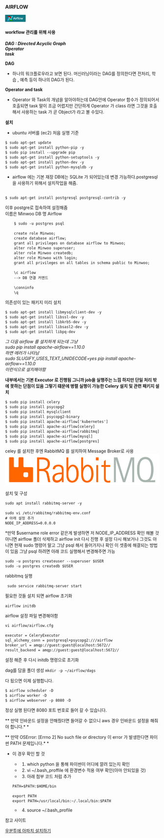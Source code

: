 

### AIRFLOW
![](./img/airflow.PNG)

#### workflow 관리를 위해 사용 

***DAG : Directed Acyclic Graph <br>
Operator<br>
task***

**DAG**
- 하나의 워크플로우라고 보면 된다. 머신러닝이라는 DAG를 정의한다면
전처리, 학습 , 예측 등이 하나의 DAG가 된다. 

**Operator and task**
- Operator 와 Task의 개념을 알아야하는데 DAG안에 
Operator 함수가 정의되어서 호출되면 task 말이 조금 어렵지만 간단하게 Operator 가 class 라면 그것을 호출해서 사용하는 task 가 곧 Object가 라고 볼 수있다.


**설치**
- ubuntu 서버를 (ec2) 처음 실행 기준 

~~~ 
$ sudo apt-get update
$ sudo apt-get install python-pip -y
$ sudo pip install --upgrade pip
$ sudo apt-get install python-setuptools -y
$ sudo apt-get install python-dev -y
$ sudo apt-get install python-mysqldb -y
~~~


- airflow 에는 기본 재장 DB에는 SQLite 가 되어있는데 변경 가능하다.postgresql 을 사용하기 위해서 설치작업을 해줌.

~~~

$ sudo apt-get install postgresql postgresql-contrib -y

~~~


이후 postgre로 접속하여 설정해줌 <br>
이름은 Minwoo  DB 명 Airflow 
~~~   
    $ sudo -u postgres psql
    
    create role Minwoo;
    create database airflow;
    grant all privileges on database airflow to Minwoo;
    alter role Minwoo superuser;
    alter role Minwoo createdb;
    alter role Minwoo with login;
    grant all privileges on all tables in schema public to Minwoo;
    
    \c airflow
    --> DB 연결 커맨드 
    
    \conninfo
    \q
~~~

의존성이 있는 패키지 미리 설치
```
$ sudo apt-get install libmysqlclient-dev -y
$ sudo apt-get install libssl-dev -y
$ sudo apt-get install libkrb5-dev -y
$ sudo apt-get install libsasl2-dev -y
$ sudo apt-get install libpq-dev

```

*그 다음 airflow 를 설치하게 되는데 그냥 
<br>sudo pip install apache-airflow==1.10.0 <br>하면 에러가 나타남
<br>sudo SLUGIFY_USES_TEXT_UNIDECODE=yes pip install apache-airflow==1.10.0 <br>이런식으로 설치해야함*


**내부에서는 기본 Executor 로 진행됨 그니까 job을 실행주는 느낌
하지만 단일 처리 밖에 못하는 단점이 있음 그렇기 떄문에 병렬 실행이 가능한 Celery 설치 및 관련 패키지 설치**

```
$ sudo pip install celery
$ sudo pip install psycopg2
$ sudo pip install mysqlclient
$ sudo pip install psycopg2-binary
$ sudo pip install apache-airflow['kubernetes']
$ sudo pip install apache-airflow[celery]
$ sudo pip install apache-airflow[rabbitmq]
$ sudo pip install apache-airflow[mysql]
$ sudo pip install apache-airflow[postgres]

```

celey 를 설치한 후엔 RabbitMQ 를 설치하여 Message Broker로 사용<br>
![](./img/rabbit.PNG)

설치 및 구성 
```
sudo apt install rabbitmq-server -y

sudo vi /etc/rabbitmq/rabbitmq-env.conf
# 아래 설정 추가
NODE_IP_ADDRESS=0.0.0.0
```

*만약 $username role error 같은게 발생하면 저 NODE_IP_ADDRESS 확인 해볼 것 아니면 airflow 폴더 삭제하고 airflow init 다시 진행 후 설정 다시 해보거나 그것도 아니면 현재 sudo 명령어 말고 그냥 psql 해서 들어가지나 확인 이 셋중에 해결되는 방법이 있음 그냥 psql 하려면 아래 코드 실행해서 변경해주면 가능

```
sudo -u postgres createuser --superuser $USER
sudo -u postgres createdb $USER
```

rabbitmq 실행

``` sudo service rabbitmq-server start```

필요한 것들 설치 되면 airflow 초기화


```airflow initdb```

airflow 설정 파일 변경해야함 

``` 
vi airflow/airflow.cfg 

executor = CeleryExecutor
sql_alchemy_conn = postgresql+psycopg2:///airflow
broker_url = amqp://guest:guest@localhost:5672//
result_backend = amqp://guest:guest@localhost:5672//
```

설정 해준 후 다시 initdb 명령으로 초기화


dag를 담을 폴더 생성 
``` mkdir -p ~/airflow/dags ```

다 됬으면 이제 실행합니다. 

```
$ airflow scheduler -D
$ airflow worker -D
$ airflow webserver -p 8080 -D
```

정상 실행 된다면  8080 포트 번호로 들어 갈 수 있습니다.

** 만약 인바운드 설정을 안해줬더면 들어갈 수 없으니 aws 경우 인바운드 설정을 해줘야 합니다.* *


** 만약 OSError: [Errno 2] No such file or directory 이 error 가 발생한다면 파이썬 PATH 문제입니다.* *
- 이 경우 확인 할 것 
    - 1. which python 을 통해 파이썬이 어디에 깔려 있는지 확인
    - 2. vi ~/.bash_proffile 에 환경변수 적용 여부 확인(아마 안되있을 것)
    - 3. 아래 첨부 코드 처럼 추가 <br>
    
    ```
    PATH=$PATH:$HOME/bin

    export PATH
    export PATH=/usr/local/bin:~/.local/bin:$PATH

    ```
    - 4. source ~/.bash_profile
    
    
   
참고 사이트 

[우분투에 아파치 설치하기](https://jungwoon.github.io/airflow/2019/02/26/Airflow/)


